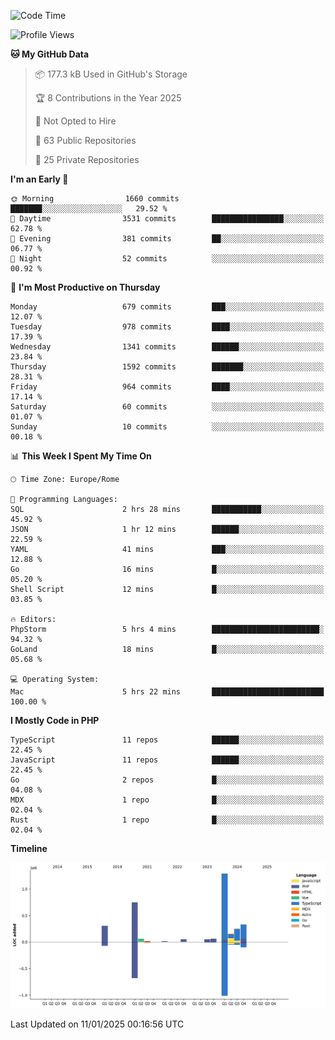 <!--START_SECTION:waka-->
![Code Time](http://img.shields.io/badge/Code%20Time-5%2C535%20hrs%2045%20mins-blue)

![Profile Views](http://img.shields.io/badge/Profile%20Views-0-blue)

**🐱 My GitHub Data** 

> 📦 177.3 kB Used in GitHub's Storage 
 > 
> 🏆 8 Contributions in the Year 2025
 > 
> 🚫 Not Opted to Hire
 > 
> 📜 63 Public Repositories 
 > 
> 🔑 25 Private Repositories 
 > 
**I'm an Early 🐤** 

```text
🌞 Morning                1660 commits        ███████░░░░░░░░░░░░░░░░░░   29.52 % 
🌆 Daytime                3531 commits        ████████████████░░░░░░░░░   62.78 % 
🌃 Evening                381 commits         ██░░░░░░░░░░░░░░░░░░░░░░░   06.77 % 
🌙 Night                  52 commits          ░░░░░░░░░░░░░░░░░░░░░░░░░   00.92 % 
```
📅 **I'm Most Productive on Thursday** 

```text
Monday                   679 commits         ███░░░░░░░░░░░░░░░░░░░░░░   12.07 % 
Tuesday                  978 commits         ████░░░░░░░░░░░░░░░░░░░░░   17.39 % 
Wednesday                1341 commits        ██████░░░░░░░░░░░░░░░░░░░   23.84 % 
Thursday                 1592 commits        ███████░░░░░░░░░░░░░░░░░░   28.31 % 
Friday                   964 commits         ████░░░░░░░░░░░░░░░░░░░░░   17.14 % 
Saturday                 60 commits          ░░░░░░░░░░░░░░░░░░░░░░░░░   01.07 % 
Sunday                   10 commits          ░░░░░░░░░░░░░░░░░░░░░░░░░   00.18 % 
```


📊 **This Week I Spent My Time On** 

```text
🕑︎ Time Zone: Europe/Rome

💬 Programming Languages: 
SQL                      2 hrs 28 mins       ███████████░░░░░░░░░░░░░░   45.92 % 
JSON                     1 hr 12 mins        ██████░░░░░░░░░░░░░░░░░░░   22.59 % 
YAML                     41 mins             ███░░░░░░░░░░░░░░░░░░░░░░   12.88 % 
Go                       16 mins             █░░░░░░░░░░░░░░░░░░░░░░░░   05.20 % 
Shell Script             12 mins             █░░░░░░░░░░░░░░░░░░░░░░░░   03.85 % 

🔥 Editors: 
PhpStorm                 5 hrs 4 mins        ████████████████████████░   94.32 % 
GoLand                   18 mins             █░░░░░░░░░░░░░░░░░░░░░░░░   05.68 % 

💻 Operating System: 
Mac                      5 hrs 22 mins       █████████████████████████   100.00 % 
```

**I Mostly Code in PHP** 

```text
TypeScript               11 repos            ██████░░░░░░░░░░░░░░░░░░░   22.45 % 
JavaScript               11 repos            ██████░░░░░░░░░░░░░░░░░░░   22.45 % 
Go                       2 repos             █░░░░░░░░░░░░░░░░░░░░░░░░   04.08 % 
MDX                      1 repo              █░░░░░░░░░░░░░░░░░░░░░░░░   02.04 % 
Rust                     1 repo              █░░░░░░░░░░░░░░░░░░░░░░░░   02.04 % 
```



**Timeline**

![Lines of Code chart](https://raw.githubusercontent.com/frnwtr/frnwtr/main/assets/bar_graph.png)


 Last Updated on 11/01/2025 00:16:56 UTC
<!--END_SECTION:waka-->